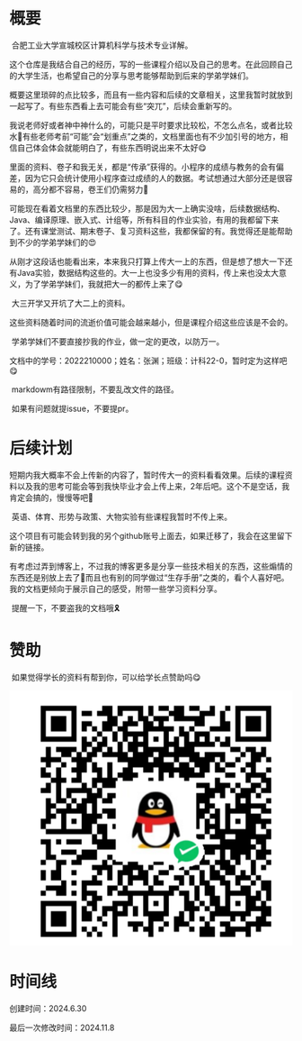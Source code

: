 # 概要

​	合肥工业大学宣城校区计算机科学与技术专业详解。

​	这个仓库是我结合自己的经历，写的一些课程介绍以及自己的思考。在此回顾自己的大学生活，也希望自己的分享与思考能够帮助到后来的学弟学妹们。

​	概要这里琐碎的点比较多，而且有一些内容和后续的文章相关，这里我暂时就放到一起写了。有些东西看上去可能会有些“突兀”，后续会重新写的。

​	我说老师好或者神中神什么的，可能只是平时要求比较松，不怎么点名，或者比较水🤣有些老师考前“可能”会“划重点”之类的，文档里面也有不少加引号的地方，相信自己体会体会就能明白了，有些东西明说出来不太好😋

​	里面的资料、卷子和我无关，都是“传承”获得的。小程序的成绩与教务的会有偏差，因为它只会统计使用小程序查过成绩的人的数据。考试想通过大部分还是很容易的，高分都不容易，卷王们仍需努力🤣

​	可能现在看着文档里的东西比较少，那是因为大一上确实没啥，后续数据结构、Java、编译原理、嵌入式、计组等，所有科目的作业实验，有用的我都留下来了。还有课堂测试、期末卷子、复习资料这些，我都保留的有。我觉得还是能帮助到不少的学弟学妹们的😍

​	从刚才这段话也能看出来，本来我只打算上传大一上的东西，但是想了想大一下还有Java实验，数据结构这些的。大一上也没多少有用的资料，传上来也没太大意义，为了学弟学妹们，我就把大一的都传上来了😋

​	大三开学又开坑了大二上的资料。

​	这些资料随着时间的流逝价值可能会越来越小，但是课程介绍这些应该是不会的。

​	学弟学妹们不要直接抄我的作业，做一定的更改，以防万一。

​	文档中的学号：2022210000；姓名：张渊；班级：计科22-0，暂时定为这样吧😋

​	markdowm有路径限制，不要乱改文件的路径。

​	如果有问题就提issue，不要提pr。

# 后续计划

​	短期内我大概率不会上传新的内容了，暂时传大一的资料看看效果。后续的课程资料以及我的思考可能会等到我快毕业才会上传上来，2年后吧。这个不是空话，我肯定会搞的，慢慢等吧🤣

​	英语、体育、形势与政策、大物实验有些课程我暂时不传上来。

​	这个项目有可能会转到我的另个github账号上面去，如果迁移了，我会在这里留下新的链接。

​	有考虑过弄到博客上，不过我的博客更多是分享一些技术相关的东西，这些煽情的东西还是别放上去了🤣而且也有别的同学做过“生存手册”之类的，看个人喜好吧。我的文档更倾向于展示自己的感受，附带一些学习资料分享。

​	提醒一下，不要盗我的文档哦🎗️

# 赞助

​	如果觉得学长的资料有帮到你，可以给学长点赞助吗😋

![image-20240710121744209](readme-assets/image-20240710121744209.png)

# 时间线

创建时间：2024.6.30

最后一次修改时间：2024.11.8
